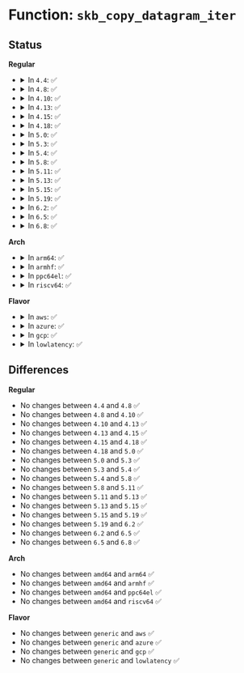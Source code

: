 # Function: <code>skb_copy_datagram_iter</code>

## Status
<b>Regular</b>
<ul>
<li>
<details>
<summary>In <code>4.4</code>: ✅</summary>

```c
int skb_copy_datagram_iter(const struct sk_buff *skb, int offset, struct iov_iter *to, int len);
```

**Collision:** Unique Global

**Inline:** No

**Transformation:** False

**Instances:**

```
In net/core/datagram.c (ffffffff8170d0d0)
Location: net/core/datagram.c:355
Inline: False
Direct callers:
  - drivers/net/tun.c:tun_do_read
  - drivers/net/tun.c:tun_do_read
  - drivers/net/ppp/ppp_generic.c:ppp_read
  - net/core/sock.c:sock_recv_errqueue
  - net/core/datagram.c:skb_copy_datagram_iter
  - net/core/datagram.c:skb_copy_and_csum_datagram_msg
  - net/netlink/af_netlink.c:netlink_recvmsg
  - net/ipv4/ip_sockglue.c:ip_recv_error
  - net/ipv4/tcp.c:tcp_recvmsg
  - net/ipv4/tcp.c:tcp_recvmsg
  - net/ipv4/tcp_input.c:tcp_data_queue
  - net/ipv4/tcp_input.c:tcp_rcv_established
  - net/ipv4/raw.c:raw_recvmsg
  - net/ipv4/udp.c:udp_recvmsg
  - net/ipv4/ping.c:ping_recvmsg
  - net/unix/af_unix.c:unix_stream_read_actor
  - net/unix/af_unix.c:unix_dgram_recvmsg
  - net/ipv6/udp.c:udpv6_recvmsg
  - net/ipv6/raw.c:rawv6_recvmsg
  - net/ipv6/datagram.c:ipv6_recv_rxpmtu
  - net/ipv6/datagram.c:ipv6_recv_error
  - net/packet/af_packet.c:packet_recvmsg
```
**Symbols:**

```
ffffffff8170d0d0-ffffffff8170d347: skb_copy_datagram_iter (STB_GLOBAL)
```
</details>
</li>
<li>
<details>
<summary>In <code>4.8</code>: ✅</summary>

```c
int skb_copy_datagram_iter(const struct sk_buff *skb, int offset, struct iov_iter *to, int len);
```

**Collision:** Unique Global

**Inline:** No

**Transformation:** False

**Instances:**

```
In net/core/datagram.c (ffffffff81774730)
Location: net/core/datagram.c:377
Inline: False
Direct callers:
  - drivers/net/ppp/ppp_generic.c:ppp_read
  - net/core/sock.c:sock_recv_errqueue
  - net/core/datagram.c:skb_copy_and_csum_datagram_msg
  - net/core/datagram.c:skb_copy_datagram_iter
  - net/netlink/af_netlink.c:netlink_recvmsg
  - net/ipv4/ip_sockglue.c:ip_recv_error
  - net/ipv4/tcp.c:tcp_recvmsg
  - net/ipv4/tcp.c:tcp_recvmsg
  - net/ipv4/tcp_input.c:tcp_rcv_established
  - net/ipv4/tcp_input.c:tcp_data_queue
  - net/ipv4/raw.c:raw_recvmsg
  - net/ipv4/udp.c:udp_recvmsg
  - net/ipv4/ping.c:ping_recvmsg
  - net/unix/af_unix.c:unix_stream_read_actor
  - net/unix/af_unix.c:unix_dgram_recvmsg
  - net/ipv6/udp.c:udpv6_recvmsg
  - net/ipv6/raw.c:rawv6_recvmsg
  - net/ipv6/datagram.c:ipv6_recv_rxpmtu
  - net/ipv6/datagram.c:ipv6_recv_error
  - net/packet/af_packet.c:packet_recvmsg
```
**Symbols:**

```
ffffffff81774730-ffffffff81774996: skb_copy_datagram_iter (STB_GLOBAL)
```
</details>
</li>
<li>
<details>
<summary>In <code>4.10</code>: ✅</summary>

```c
int skb_copy_datagram_iter(const struct sk_buff *skb, int offset, struct iov_iter *to, int len);
```

**Collision:** Unique Global

**Inline:** No

**Transformation:** False

**Instances:**

```
In net/core/datagram.c (ffffffff817a1a30)
Location: net/core/datagram.c:397
Inline: False
Direct callers:
  - drivers/net/ppp/ppp_generic.c:ppp_read
  - net/core/sock.c:sock_recv_errqueue
  - net/core/datagram.c:skb_copy_and_csum_datagram_msg
  - net/core/datagram.c:skb_copy_datagram_iter
  - net/netlink/af_netlink.c:netlink_recvmsg
  - net/ipv4/ip_sockglue.c:ip_recv_error
  - net/ipv4/tcp.c:tcp_recvmsg
  - net/ipv4/tcp.c:tcp_recvmsg
  - net/ipv4/tcp_input.c:tcp_rcv_established
  - net/ipv4/tcp_input.c:tcp_data_queue
  - net/ipv4/raw.c:raw_recvmsg
  - net/ipv4/udp.c:udp_recvmsg
  - net/ipv4/ping.c:ping_recvmsg
  - net/unix/af_unix.c:unix_stream_read_actor
  - net/unix/af_unix.c:unix_dgram_recvmsg
  - net/ipv6/udp.c:udpv6_recvmsg
  - net/ipv6/raw.c:rawv6_recvmsg
  - net/ipv6/datagram.c:ipv6_recv_rxpmtu
  - net/ipv6/datagram.c:ipv6_recv_error
  - net/packet/af_packet.c:packet_recvmsg
```
**Symbols:**

```
ffffffff817a1a30-ffffffff817a1c96: skb_copy_datagram_iter (STB_GLOBAL)
```
</details>
</li>
<li>
<details>
<summary>In <code>4.13</code>: ✅</summary>

```c
int skb_copy_datagram_iter(const struct sk_buff *skb, int offset, struct iov_iter *to, int len);
```

**Collision:** Unique Global

**Inline:** No

**Transformation:** False

**Instances:**

```
In net/core/datagram.c (ffffffff817bf670)
Location: net/core/datagram.c:419
Inline: False
Direct callers:
  - drivers/net/ppp/ppp_generic.c:ppp_read
  - net/core/sock.c:sock_recv_errqueue
  - net/core/datagram.c:skb_copy_and_csum_datagram_msg
  - net/core/datagram.c:skb_copy_datagram_iter
  - net/core/datagram.c:skb_copy_datagram_iter
  - net/netlink/af_netlink.c:netlink_recvmsg
  - net/ipv4/ip_sockglue.c:ip_recv_error
  - net/ipv4/tcp.c:tcp_recvmsg
  - net/ipv4/tcp.c:tcp_recvmsg
  - net/ipv4/tcp_input.c:tcp_rcv_established
  - net/ipv4/tcp_input.c:tcp_data_queue
  - net/ipv4/raw.c:raw_recvmsg
  - net/ipv4/udp.c:udp_recvmsg
  - net/ipv4/ping.c:ping_recvmsg
  - net/unix/af_unix.c:unix_stream_read_actor
  - net/unix/af_unix.c:unix_dgram_recvmsg
  - net/ipv6/udp.c:udpv6_recvmsg
  - net/ipv6/raw.c:rawv6_recvmsg
  - net/ipv6/datagram.c:ipv6_recv_rxpmtu
  - net/ipv6/datagram.c:ipv6_recv_error
  - net/packet/af_packet.c:packet_recvmsg
```
**Symbols:**

```
ffffffff817bf670-ffffffff817bf8fa: skb_copy_datagram_iter (STB_GLOBAL)
```
</details>
</li>
<li>
<details>
<summary>In <code>4.15</code>: ✅</summary>

```c
int skb_copy_datagram_iter(const struct sk_buff *skb, int offset, struct iov_iter *to, int len);
```

**Collision:** Unique Global

**Inline:** No

**Transformation:** False

**Instances:**

```
In net/core/datagram.c (ffffffff81839000)
Location: net/core/datagram.c:420
Inline: False
Direct callers:
  - drivers/net/ppp/ppp_generic.c:ppp_read
  - net/core/sock.c:sock_recv_errqueue
  - net/core/datagram.c:skb_copy_and_csum_datagram_msg
  - net/core/datagram.c:skb_copy_datagram_iter
  - net/core/datagram.c:skb_copy_datagram_iter
  - net/netlink/af_netlink.c:netlink_recvmsg
  - net/ipv4/ip_sockglue.c:ip_recv_error
  - net/ipv4/tcp.c:tcp_recvmsg
  - net/ipv4/tcp.c:tcp_recvmsg
  - net/ipv4/tcp.c:tcp_recvmsg
  - net/ipv4/raw.c:raw_recvmsg
  - net/ipv4/udp.c:udp_recvmsg
  - net/ipv4/ping.c:ping_recvmsg
  - net/unix/af_unix.c:unix_stream_read_actor
  - net/unix/af_unix.c:unix_dgram_recvmsg
  - net/ipv6/udp.c:udpv6_recvmsg
  - net/ipv6/raw.c:rawv6_recvmsg
  - net/ipv6/datagram.c:ipv6_recv_rxpmtu
  - net/ipv6/datagram.c:ipv6_recv_error
  - net/packet/af_packet.c:packet_recvmsg
```
**Symbols:**

```
ffffffff81839000-ffffffff8183928d: skb_copy_datagram_iter (STB_GLOBAL)
```
</details>
</li>
<li>
<details>
<summary>In <code>4.18</code>: ✅</summary>

```c
int skb_copy_datagram_iter(const struct sk_buff *skb, int offset, struct iov_iter *to, int len);
```

**Collision:** Unique Global

**Inline:** No

**Transformation:** False

**Instances:**

```
In net/core/datagram.c (ffffffff81883740)
Location: net/core/datagram.c:418
Inline: False
Direct callers:
  - drivers/net/tun.c:tun_do_read
  - drivers/net/tun.c:tun_do_read
  - drivers/net/ppp/ppp_generic.c:ppp_read
  - net/core/sock.c:sock_recv_errqueue
  - net/core/datagram.c:skb_copy_and_csum_datagram_msg
  - net/core/datagram.c:skb_copy_datagram_iter
  - net/core/datagram.c:skb_copy_datagram_iter
  - net/netlink/af_netlink.c:netlink_recvmsg
  - net/ipv4/ip_sockglue.c:ip_recv_error
  - net/ipv4/tcp.c:tcp_recvmsg
  - net/ipv4/tcp.c:tcp_recvmsg
  - net/ipv4/tcp.c:tcp_recvmsg
  - net/ipv4/raw.c:raw_recvmsg
  - net/ipv4/udp.c:udp_recvmsg
  - net/ipv4/ping.c:ping_recvmsg
  - net/unix/af_unix.c:unix_stream_read_actor
  - net/unix/af_unix.c:unix_dgram_recvmsg
  - net/ipv6/udp.c:udpv6_recvmsg
  - net/ipv6/raw.c:rawv6_recvmsg
  - net/ipv6/datagram.c:ipv6_recv_rxpmtu
  - net/ipv6/datagram.c:ipv6_recv_error
  - net/packet/af_packet.c:packet_recvmsg
```
**Symbols:**

```
ffffffff81883740-ffffffff818839b4: skb_copy_datagram_iter (STB_GLOBAL)
```
</details>
</li>
<li>
<details>
<summary>In <code>5.0</code>: ✅</summary>

```c
int skb_copy_datagram_iter(const struct sk_buff *skb, int offset, struct iov_iter *to, int len);
```

**Collision:** Unique Global

**Inline:** No

**Transformation:** False

**Instances:**

```
In net/core/datagram.c (ffffffff818a5000)
Location: net/core/datagram.c:526
Inline: False
Direct callers:
  - drivers/net/tun.c:tun_do_read
  - drivers/net/tun.c:tun_do_read
  - drivers/net/ppp/ppp_generic.c:ppp_read
  - net/core/sock.c:sock_recv_errqueue
  - net/core/datagram.c:skb_copy_and_csum_datagram_msg
  - net/netlink/af_netlink.c:netlink_recvmsg
  - net/ipv4/ip_sockglue.c:ip_recv_error
  - net/ipv4/tcp.c:tcp_recvmsg
  - net/ipv4/tcp.c:tcp_recvmsg
  - net/ipv4/tcp.c:tcp_recvmsg
  - net/ipv4/raw.c:raw_recvmsg
  - net/ipv4/udp.c:udp_recvmsg
  - net/ipv4/ping.c:ping_recvmsg
  - net/unix/af_unix.c:unix_stream_read_actor
  - net/unix/af_unix.c:unix_dgram_recvmsg
  - net/ipv6/udp.c:udpv6_recvmsg
  - net/ipv6/raw.c:rawv6_recvmsg
  - net/ipv6/datagram.c:ipv6_recv_rxpmtu
  - net/ipv6/datagram.c:ipv6_recv_error
  - net/packet/af_packet.c:packet_recvmsg
```
**Symbols:**

```
ffffffff818a5000-ffffffff818a508e: skb_copy_datagram_iter (STB_GLOBAL)
```
</details>
</li>
<li>
<details>
<summary>In <code>5.3</code>: ✅</summary>

```c
int skb_copy_datagram_iter(const struct sk_buff *skb, int offset, struct iov_iter *to, int len);
```

**Collision:** Unique Global

**Inline:** No

**Transformation:** False

**Instances:**

```
In net/core/datagram.c (ffffffff818ef740)
Location: net/core/datagram.c:525
Inline: False
Direct callers:
  - drivers/net/tun.c:tun_do_read
  - drivers/net/tun.c:tun_do_read
  - drivers/net/ppp/ppp_generic.c:ppp_read
  - net/core/sock.c:sock_recv_errqueue
  - net/core/datagram.c:skb_copy_and_csum_datagram_msg
  - net/netlink/af_netlink.c:netlink_recvmsg
  - net/ipv4/ip_sockglue.c:ip_recv_error
  - net/ipv4/tcp.c:tcp_recvmsg
  - net/ipv4/tcp.c:tcp_recvmsg
  - net/ipv4/tcp.c:tcp_recvmsg
  - net/ipv4/raw.c:raw_recvmsg
  - net/ipv4/udp.c:udp_recvmsg
  - net/ipv4/ping.c:ping_recvmsg
  - net/unix/af_unix.c:unix_stream_read_actor
  - net/unix/af_unix.c:unix_dgram_recvmsg
  - net/ipv6/udp.c:udpv6_recvmsg
  - net/ipv6/raw.c:rawv6_recvmsg
  - net/ipv6/datagram.c:ipv6_recv_rxpmtu
  - net/ipv6/datagram.c:ipv6_recv_error
  - net/packet/af_packet.c:packet_recvmsg
```
**Symbols:**

```
ffffffff818ef740-ffffffff818ef7ce: skb_copy_datagram_iter (STB_GLOBAL)
```
</details>
</li>
<li>
<details>
<summary>In <code>5.4</code>: ✅</summary>

```c
int skb_copy_datagram_iter(const struct sk_buff *skb, int offset, struct iov_iter *to, int len);
```

**Collision:** Unique Global

**Inline:** No

**Transformation:** False

**Instances:**

```
In net/core/datagram.c (ffffffff819216f0)
Location: net/core/datagram.c:525
Inline: False
Direct callers:
  - drivers/net/tun.c:tun_do_read
  - drivers/net/tun.c:tun_do_read
  - drivers/net/ppp/ppp_generic.c:ppp_read
  - net/core/sock.c:sock_recv_errqueue
  - net/core/datagram.c:skb_copy_and_csum_datagram_msg
  - net/netlink/af_netlink.c:netlink_recvmsg
  - net/ipv4/ip_sockglue.c:ip_recv_error
  - net/ipv4/tcp.c:tcp_recvmsg
  - net/ipv4/tcp.c:tcp_recvmsg
  - net/ipv4/tcp.c:tcp_recvmsg
  - net/ipv4/raw.c:raw_recvmsg
  - net/ipv4/udp.c:udp_recvmsg
  - net/ipv4/ping.c:ping_recvmsg
  - net/unix/af_unix.c:unix_stream_read_actor
  - net/unix/af_unix.c:unix_dgram_recvmsg
  - net/ipv6/udp.c:udpv6_recvmsg
  - net/ipv6/raw.c:rawv6_recvmsg
  - net/ipv6/datagram.c:ipv6_recv_rxpmtu
  - net/ipv6/datagram.c:ipv6_recv_error
  - net/packet/af_packet.c:packet_recvmsg
```
**Symbols:**

```
ffffffff819216f0-ffffffff8192177e: skb_copy_datagram_iter (STB_GLOBAL)
```
</details>
</li>
<li>
<details>
<summary>In <code>5.8</code>: ✅</summary>

```c
int skb_copy_datagram_iter(const struct sk_buff *skb, int offset, struct iov_iter *to, int len);
```

**Collision:** Unique Global

**Inline:** No

**Transformation:** False

**Instances:**

```
In net/core/datagram.c (ffffffff819f58c0)
Location: net/core/datagram.c:529
Inline: False
Direct callers:
  - drivers/net/ppp/ppp_generic.c:ppp_read
  - net/core/sock.c:sock_recv_errqueue
  - net/core/datagram.c:skb_copy_and_csum_datagram_msg
  - net/netlink/af_netlink.c:netlink_recvmsg
  - net/ipv4/ip_sockglue.c:ip_recv_error
  - net/ipv4/tcp.c:tcp_recvmsg
  - net/ipv4/raw.c:raw_recvmsg
  - net/ipv4/udp.c:udp_recvmsg
  - net/ipv4/ping.c:ping_recvmsg
  - net/xfrm/espintcp.c:espintcp_recvmsg
  - net/unix/af_unix.c:unix_stream_read_actor
  - net/unix/af_unix.c:unix_dgram_recvmsg
  - net/ipv6/udp.c:udpv6_recvmsg
  - net/ipv6/raw.c:rawv6_recvmsg
  - net/ipv6/datagram.c:ipv6_recv_rxpmtu
  - net/ipv6/datagram.c:ipv6_recv_error
  - net/packet/af_packet.c:packet_recvmsg
  - net/mptcp/protocol.c:__mptcp_recvmsg_mskq
```
**Symbols:**

```
ffffffff819f58c0-ffffffff819f594e: skb_copy_datagram_iter (STB_GLOBAL)
```
</details>
</li>
<li>
<details>
<summary>In <code>5.11</code>: ✅</summary>

```c
int skb_copy_datagram_iter(const struct sk_buff *skb, int offset, struct iov_iter *to, int len);
```

**Collision:** Unique Global

**Inline:** No

**Transformation:** False

**Instances:**

```
In net/core/datagram.c (ffffffff819f5380)
Location: net/core/datagram.c:529
Inline: False
Direct callers:
  - drivers/net/ppp/ppp_generic.c:ppp_read
  - net/core/sock.c:sock_recv_errqueue
  - net/core/datagram.c:skb_copy_and_csum_datagram_msg
  - net/netlink/af_netlink.c:netlink_recvmsg
  - net/ipv4/ip_sockglue.c:ip_recv_error
  - net/ipv4/tcp.c:tcp_recvmsg_locked
  - net/ipv4/tcp.c:tcp_zerocopy_receive
  - net/ipv4/raw.c:raw_recvmsg
  - net/ipv4/udp.c:udp_recvmsg
  - net/ipv4/ping.c:ping_recvmsg
  - net/xfrm/espintcp.c:espintcp_recvmsg
  - net/unix/af_unix.c:unix_stream_read_actor
  - net/unix/af_unix.c:unix_dgram_recvmsg
  - net/ipv6/udp.c:udpv6_recvmsg
  - net/ipv6/raw.c:rawv6_recvmsg
  - net/ipv6/datagram.c:ipv6_recv_rxpmtu
  - net/ipv6/datagram.c:ipv6_recv_error
  - net/packet/af_packet.c:packet_recvmsg
  - net/mptcp/protocol.c:__mptcp_recvmsg_mskq
```
**Symbols:**

```
ffffffff819f5380-ffffffff819f53fc: skb_copy_datagram_iter (STB_GLOBAL)
```
</details>
</li>
<li>
<details>
<summary>In <code>5.13</code>: ✅</summary>

```c
int skb_copy_datagram_iter(const struct sk_buff *skb, int offset, struct iov_iter *to, int len);
```

**Collision:** Unique Global

**Inline:** No

**Transformation:** False

**Instances:**

```
In net/core/datagram.c (ffffffff819db520)
Location: net/core/datagram.c:529
Inline: False
Direct callers:
  - drivers/net/ppp/ppp_generic.c:ppp_read
  - net/core/sock.c:sock_recv_errqueue
  - net/core/datagram.c:skb_copy_and_csum_datagram_msg
  - net/netlink/af_netlink.c:netlink_recvmsg
  - net/ipv4/ip_sockglue.c:ip_recv_error
  - net/ipv4/tcp.c:tcp_recvmsg_locked
  - net/ipv4/tcp.c:tcp_recvmsg_locked
  - net/ipv4/tcp.c:tcp_recvmsg_locked
  - net/ipv4/tcp.c:tcp_zerocopy_receive
  - net/ipv4/raw.c:raw_recvmsg
  - net/ipv4/udp.c:udp_recvmsg
  - net/ipv4/ping.c:ping_recvmsg
  - net/xfrm/espintcp.c:espintcp_recvmsg
  - net/unix/af_unix.c:unix_stream_read_actor
  - net/unix/af_unix.c:unix_dgram_recvmsg
  - net/ipv6/udp.c:udpv6_recvmsg
  - net/ipv6/raw.c:rawv6_recvmsg
  - net/ipv6/datagram.c:ipv6_recv_rxpmtu
  - net/ipv6/datagram.c:ipv6_recv_error
  - net/packet/af_packet.c:packet_recvmsg
  - net/mptcp/protocol.c:mptcp_recvmsg
```
**Symbols:**

```
ffffffff819db520-ffffffff819db59c: skb_copy_datagram_iter (STB_GLOBAL)
```
</details>
</li>
<li>
<details>
<summary>In <code>5.15</code>: ✅</summary>

```c
int skb_copy_datagram_iter(const struct sk_buff *skb, int offset, struct iov_iter *to, int len);
```

**Collision:** Unique Global

**Inline:** No

**Transformation:** False

**Instances:**

```
In net/core/datagram.c (ffffffff81a8aba0)
Location: net/core/datagram.c:529
Inline: False
Direct callers:
  - drivers/net/ppp/ppp_generic.c:ppp_read
  - net/core/sock.c:sock_recv_errqueue
  - net/core/datagram.c:skb_copy_and_csum_datagram_msg
  - net/netlink/af_netlink.c:netlink_recvmsg
  - net/ipv4/ip_sockglue.c:ip_recv_error
  - net/ipv4/tcp.c:tcp_recvmsg_locked
  - net/ipv4/tcp.c:tcp_recvmsg_locked
  - net/ipv4/tcp.c:tcp_recvmsg_locked
  - net/ipv4/tcp.c:tcp_zerocopy_receive
  - net/ipv4/raw.c:raw_recvmsg
  - net/ipv4/udp.c:udp_recvmsg
  - net/ipv4/ping.c:ping_recvmsg
  - net/xfrm/espintcp.c:espintcp_recvmsg
  - net/unix/af_unix.c:unix_stream_read_actor
  - net/unix/af_unix.c:__unix_dgram_recvmsg
  - net/ipv6/udp.c:udpv6_recvmsg
  - net/ipv6/raw.c:rawv6_recvmsg
  - net/ipv6/datagram.c:ipv6_recv_rxpmtu
  - net/ipv6/datagram.c:ipv6_recv_error
  - net/packet/af_packet.c:packet_recvmsg
  - net/mptcp/protocol.c:mptcp_recvmsg
```
**Symbols:**

```
ffffffff81a8aba0-ffffffff81a8ac19: skb_copy_datagram_iter (STB_GLOBAL)
```
</details>
</li>
<li>
<details>
<summary>In <code>5.19</code>: ✅</summary>

```c
int skb_copy_datagram_iter(const struct sk_buff *skb, int offset, struct iov_iter *to, int len);
```

**Collision:** Unique Global

**Inline:** No

**Transformation:** False

**Instances:**

```
In net/core/datagram.c (ffffffff81c001c0)
Location: net/core/datagram.c:526
Inline: False
Direct callers:
  - drivers/net/ppp/ppp_generic.c:ppp_read
  - net/core/sock.c:sock_recv_errqueue
  - net/core/datagram.c:skb_copy_and_csum_datagram_msg
  - net/netlink/af_netlink.c:netlink_recvmsg
  - net/ipv4/ip_sockglue.c:ip_recv_error
  - net/ipv4/tcp.c:tcp_recvmsg_locked
  - net/ipv4/tcp.c:tcp_recvmsg_locked
  - net/ipv4/tcp.c:tcp_recvmsg_locked
  - net/ipv4/tcp.c:tcp_zerocopy_receive
  - net/ipv4/raw.c:raw_recvmsg
  - net/ipv4/udp.c:udp_recvmsg
  - net/ipv4/ping.c:ping_recvmsg
  - net/xfrm/espintcp.c:espintcp_recvmsg
  - net/unix/af_unix.c:unix_stream_read_actor
  - net/unix/af_unix.c:__unix_dgram_recvmsg
  - net/ipv6/udp.c:udpv6_recvmsg
  - net/ipv6/raw.c:rawv6_recvmsg
  - net/ipv6/datagram.c:ipv6_recv_rxpmtu
  - net/ipv6/datagram.c:ipv6_recv_error
  - net/packet/af_packet.c:packet_recvmsg
  - net/mptcp/protocol.c:mptcp_recvmsg
  - net/mctp/af_mctp.c:mctp_recvmsg
```
**Symbols:**

```
ffffffff81c001c0-ffffffff81c00261: skb_copy_datagram_iter (STB_GLOBAL)
```
</details>
</li>
<li>
<details>
<summary>In <code>6.2</code>: ✅</summary>

```c
int skb_copy_datagram_iter(const struct sk_buff *skb, int offset, struct iov_iter *to, int len);
```

**Collision:** Unique Global

**Inline:** No

**Transformation:** False

**Instances:**

```
In net/core/datagram.c (ffffffff81daf5d0)
Location: net/core/datagram.c:523
Inline: False
Direct callers:
  - drivers/net/ppp/ppp_generic.c:ppp_read
  - net/core/sock.c:sock_recv_errqueue
  - net/core/datagram.c:skb_copy_and_csum_datagram_msg
  - net/netlink/af_netlink.c:netlink_recvmsg
  - net/ipv4/ip_sockglue.c:ip_recv_error
  - net/ipv4/tcp.c:tcp_recvmsg_locked
  - net/ipv4/tcp.c:tcp_recvmsg_locked
  - net/ipv4/tcp.c:tcp_recvmsg_locked
  - net/ipv4/tcp.c:tcp_zerocopy_receive
  - net/ipv4/raw.c:raw_recvmsg
  - net/ipv4/udp.c:udp_recvmsg
  - net/ipv4/ping.c:ping_recvmsg
  - net/xfrm/espintcp.c:espintcp_recvmsg
  - net/unix/af_unix.c:unix_stream_read_actor
  - net/unix/af_unix.c:__unix_dgram_recvmsg
  - net/ipv6/udp.c:udpv6_recvmsg
  - net/ipv6/raw.c:rawv6_recvmsg
  - net/ipv6/datagram.c:ipv6_recv_rxpmtu
  - net/ipv6/datagram.c:ipv6_recv_error
  - net/packet/af_packet.c:packet_recvmsg
  - net/mptcp/protocol.c:mptcp_recvmsg
  - net/mctp/af_mctp.c:mctp_recvmsg
```
**Symbols:**

```
ffffffff81daf5d0-ffffffff81daf671: skb_copy_datagram_iter (STB_GLOBAL)
```
</details>
</li>
<li>
<details>
<summary>In <code>6.5</code>: ✅</summary>

```c
int skb_copy_datagram_iter(const struct sk_buff *skb, int offset, struct iov_iter *to, int len);
```

**Collision:** Unique Global

**Inline:** No

**Transformation:** False

**Instances:**

```
In net/core/datagram.c (ffffffff81e1f810)
Location: net/core/datagram.c:523
Inline: False
Direct callers:
  - drivers/net/ppp/ppp_generic.c:ppp_read
  - net/core/sock.c:sock_recv_errqueue
  - net/core/datagram.c:skb_copy_and_csum_datagram_msg
  - net/netlink/af_netlink.c:netlink_recvmsg
  - net/ipv4/ip_sockglue.c:ip_recv_error
  - net/ipv4/tcp.c:tcp_recvmsg_locked
  - net/ipv4/tcp.c:tcp_recvmsg_locked
  - net/ipv4/tcp.c:tcp_recvmsg_locked
  - net/ipv4/tcp.c:tcp_zerocopy_receive
  - net/ipv4/raw.c:raw_recvmsg
  - net/ipv4/udp.c:udp_recvmsg
  - net/ipv4/ping.c:ping_recvmsg
  - net/xfrm/espintcp.c:espintcp_recvmsg
  - net/unix/af_unix.c:unix_stream_read_actor
  - net/unix/af_unix.c:__unix_dgram_recvmsg
  - net/ipv6/udp.c:udpv6_recvmsg
  - net/ipv6/raw.c:rawv6_recvmsg
  - net/ipv6/datagram.c:ipv6_recv_rxpmtu
  - net/ipv6/datagram.c:ipv6_recv_error
  - net/packet/af_packet.c:packet_recvmsg
  - net/mptcp/protocol.c:mptcp_recvmsg
  - net/mctp/af_mctp.c:mctp_recvmsg
```
**Symbols:**

```
ffffffff81e1f810-ffffffff81e1f8b1: skb_copy_datagram_iter (STB_GLOBAL)
```
</details>
</li>
<li>
<details>
<summary>In <code>6.8</code>: ✅</summary>

```c
int skb_copy_datagram_iter(const struct sk_buff *skb, int offset, struct iov_iter *to, int len);
```

**Collision:** Unique Global

**Inline:** No

**Transformation:** False

**Instances:**

```
In net/core/datagram.c (ffffffff81edcec0)
Location: net/core/datagram.c:542
Inline: False
Direct callers:
  - drivers/net/ppp/ppp_generic.c:ppp_read
  - net/core/sock.c:sock_recv_errqueue
  - net/core/datagram.c:skb_copy_and_csum_datagram_msg
  - net/netlink/af_netlink.c:netlink_recvmsg
  - net/ipv4/ip_sockglue.c:ip_recv_error
  - net/ipv4/tcp.c:tcp_recvmsg_locked
  - net/ipv4/tcp.c:tcp_recvmsg_locked
  - net/ipv4/tcp.c:tcp_recvmsg_locked
  - net/ipv4/tcp.c:tcp_zerocopy_receive
  - net/ipv4/raw.c:raw_recvmsg
  - net/ipv4/udp.c:udp_recvmsg
  - net/ipv4/ping.c:ping_recvmsg
  - net/xfrm/espintcp.c:espintcp_recvmsg
  - net/unix/af_unix.c:unix_stream_read_actor
  - net/unix/af_unix.c:__unix_dgram_recvmsg
  - net/ipv6/udp.c:udpv6_recvmsg
  - net/ipv6/raw.c:rawv6_recvmsg
  - net/ipv6/datagram.c:ipv6_recv_rxpmtu
  - net/ipv6/datagram.c:ipv6_recv_error
  - net/packet/af_packet.c:packet_recvmsg
  - net/mptcp/protocol.c:mptcp_recvmsg
  - net/mctp/af_mctp.c:mctp_recvmsg
```
**Symbols:**

```
ffffffff81edcec0-ffffffff81edcf61: skb_copy_datagram_iter (STB_GLOBAL)
```
</details>
</li>
</ul>
<b>Arch</b>
<ul>
<li>
<details>
<summary>In <code>arm64</code>: ✅</summary>

```c
int skb_copy_datagram_iter(const struct sk_buff *skb, int offset, struct iov_iter *to, int len);
```

**Collision:** Unique Global

**Inline:** No

**Transformation:** False

**Instances:**

```
In net/core/datagram.c (ffff800010bbbd80)
Location: net/core/datagram.c:525
Inline: False
Direct callers:
  - drivers/net/tun.c:tun_do_read
  - drivers/net/tun.c:tun_do_read
  - drivers/net/ppp/ppp_generic.c:ppp_read
  - net/core/sock.c:sock_recv_errqueue
  - net/core/sock.c:sock_recv_errqueue
  - net/core/datagram.c:skb_copy_and_csum_datagram_msg
  - net/netlink/af_netlink.c:netlink_recvmsg
  - net/ipv4/ip_sockglue.c:ip_recv_error
  - net/ipv4/tcp.c:tcp_recvmsg
  - net/ipv4/tcp.c:tcp_recvmsg
  - net/ipv4/tcp.c:tcp_recvmsg
  - net/ipv4/raw.c:raw_recvmsg
  - net/ipv4/udp.c:udp_recvmsg
  - net/ipv4/ping.c:ping_recvmsg
  - net/unix/af_unix.c:unix_stream_read_actor
  - net/unix/af_unix.c:unix_dgram_recvmsg
  - net/unix/af_unix.c:unix_dgram_recvmsg
  - net/ipv6/udp.c:udpv6_recvmsg
  - net/ipv6/raw.c:rawv6_recvmsg
  - net/ipv6/datagram.c:ipv6_recv_rxpmtu
  - net/ipv6/datagram.c:ipv6_recv_rxpmtu
  - net/ipv6/datagram.c:ipv6_recv_error
  - net/packet/af_packet.c:packet_recvmsg
```
**Symbols:**

```
ffff800010bbbd80-ffff800010bbbe54: skb_copy_datagram_iter (STB_GLOBAL)
```
</details>
</li>
<li>
<details>
<summary>In <code>armhf</code>: ✅</summary>

```c
int skb_copy_datagram_iter(const struct sk_buff *skb, int offset, struct iov_iter *to, int len);
```

**Collision:** Unique Global

**Inline:** No

**Transformation:** False

**Instances:**

```
In net/core/datagram.c (c0cd8138)
Location: net/core/datagram.c:525
Inline: False
Direct callers:
  - drivers/net/tun.c:tun_do_read
  - drivers/net/tun.c:tun_do_read
  - drivers/net/ppp/ppp_generic.c:ppp_read
  - net/core/sock.c:sock_recv_errqueue
  - net/core/datagram.c:skb_copy_and_csum_datagram_msg
  - net/netlink/af_netlink.c:netlink_recvmsg
  - net/ipv4/ip_sockglue.c:ip_recv_error
  - net/ipv4/tcp.c:tcp_recvmsg
  - net/ipv4/tcp.c:tcp_recvmsg
  - net/ipv4/tcp.c:tcp_recvmsg
  - net/ipv4/raw.c:raw_recvmsg
  - net/ipv4/udp.c:udp_recvmsg
  - net/ipv4/ping.c:ping_recvmsg
  - net/unix/af_unix.c:unix_stream_read_actor
  - net/unix/af_unix.c:unix_dgram_recvmsg
  - net/ipv6/udp.c:udpv6_recvmsg
  - net/ipv6/raw.c:rawv6_recvmsg
  - net/ipv6/raw.c:rawv6_recvmsg
  - net/ipv6/datagram.c:ipv6_recv_rxpmtu
  - net/ipv6/datagram.c:ipv6_recv_error
  - net/packet/af_packet.c:packet_recvmsg
```
**Symbols:**

```
c0cd8138-c0cd8210: skb_copy_datagram_iter (STB_GLOBAL)
```
</details>
</li>
<li>
<details>
<summary>In <code>ppc64el</code>: ✅</summary>

```c
int skb_copy_datagram_iter(const struct sk_buff *skb, int offset, struct iov_iter *to, int len);
```

**Collision:** Unique Global

**Inline:** No

**Transformation:** False

**Instances:**

```
In net/core/datagram.c (c000000000c94d70)
Location: net/core/datagram.c:525
Inline: False
Direct callers:
  - drivers/net/tun.c:tun_do_read
  - drivers/net/tun.c:tun_do_read
  - drivers/net/ppp/ppp_generic.c:ppp_read
  - net/core/sock.c:sock_recv_errqueue
  - net/core/sock.c:sock_recv_errqueue
  - net/core/datagram.c:skb_copy_and_csum_datagram_msg
  - net/netlink/af_netlink.c:netlink_recvmsg
  - net/ipv4/ip_sockglue.c:ip_recv_error
  - net/ipv4/tcp.c:tcp_recvmsg
  - net/ipv4/tcp.c:tcp_recvmsg
  - net/ipv4/tcp.c:tcp_recvmsg
  - net/ipv4/raw.c:raw_recvmsg
  - net/ipv4/udp.c:udp_recvmsg
  - net/ipv4/ping.c:ping_recvmsg
  - net/unix/af_unix.c:unix_stream_read_actor
  - net/unix/af_unix.c:unix_dgram_recvmsg
  - net/unix/af_unix.c:unix_dgram_recvmsg
  - net/unix/af_unix.c:unix_dgram_recvmsg
  - net/ipv6/udp.c:udpv6_recvmsg
  - net/ipv6/raw.c:rawv6_recvmsg
  - net/ipv6/datagram.c:ipv6_recv_rxpmtu
  - net/ipv6/datagram.c:ipv6_recv_rxpmtu
  - net/ipv6/datagram.c:ipv6_recv_error
  - net/packet/af_packet.c:packet_recvmsg
```
**Symbols:**

```
c000000000c94d70-c000000000c94e9c: skb_copy_datagram_iter (STB_GLOBAL)
```
</details>
</li>
<li>
<details>
<summary>In <code>riscv64</code>: ✅</summary>

```c
int skb_copy_datagram_iter(const struct sk_buff *skb, int offset, struct iov_iter *to, int len);
```

**Collision:** Unique Global

**Inline:** No

**Transformation:** False

**Instances:**

```
In net/core/datagram.c (ffffffe00074abb2)
Location: net/core/datagram.c:525
Inline: False
Direct callers:
  - drivers/net/tun.c:tun_do_read
  - drivers/net/tun.c:tun_do_read
  - drivers/net/ppp/ppp_generic.c:ppp_read
  - net/core/sock.c:sock_recv_errqueue
  - net/core/sock.c:sock_recv_errqueue
  - net/core/datagram.c:skb_copy_and_csum_datagram_msg
  - net/netlink/af_netlink.c:netlink_recvmsg
  - net/ipv4/ip_sockglue.c:ip_recv_error
  - net/ipv4/tcp.c:tcp_recvmsg
  - net/ipv4/tcp.c:tcp_recvmsg
  - net/ipv4/tcp.c:tcp_recvmsg
  - net/ipv4/raw.c:raw_recvmsg
  - net/ipv4/udp.c:udp_recvmsg
  - net/ipv4/ping.c:ping_recvmsg
  - net/unix/af_unix.c:unix_stream_read_actor
  - net/unix/af_unix.c:unix_dgram_recvmsg
  - net/unix/af_unix.c:unix_dgram_recvmsg
  - net/unix/af_unix.c:unix_dgram_recvmsg
  - net/ipv6/udp.c:udpv6_recvmsg
  - net/ipv6/raw.c:rawv6_recvmsg
  - net/ipv6/datagram.c:ipv6_recv_rxpmtu
  - net/ipv6/datagram.c:ipv6_recv_rxpmtu
  - net/ipv6/datagram.c:ipv6_recv_error
  - net/packet/af_packet.c:packet_recvmsg
```
**Symbols:**

```
ffffffe00074abb2-ffffffe00074ac5c: skb_copy_datagram_iter (STB_GLOBAL)
```
</details>
</li>
</ul>
<b>Flavor</b>
<ul>
<li>
<details>
<summary>In <code>aws</code>: ✅</summary>

```c
int skb_copy_datagram_iter(const struct sk_buff *skb, int offset, struct iov_iter *to, int len);
```

**Collision:** Unique Global

**Inline:** No

**Transformation:** False

**Instances:**

```
In net/core/datagram.c (ffffffff818c16f0)
Location: net/core/datagram.c:525
Inline: False
Direct callers:
  - drivers/net/tun.c:tun_do_read
  - drivers/net/tun.c:tun_do_read
  - drivers/net/ppp/ppp_generic.c:ppp_read
  - net/core/sock.c:sock_recv_errqueue
  - net/core/datagram.c:skb_copy_and_csum_datagram_msg
  - net/netlink/af_netlink.c:netlink_recvmsg
  - net/ipv4/ip_sockglue.c:ip_recv_error
  - net/ipv4/tcp.c:tcp_recvmsg
  - net/ipv4/tcp.c:tcp_recvmsg
  - net/ipv4/tcp.c:tcp_recvmsg
  - net/ipv4/raw.c:raw_recvmsg
  - net/ipv4/udp.c:udp_recvmsg
  - net/ipv4/ping.c:ping_recvmsg
  - net/unix/af_unix.c:unix_stream_read_actor
  - net/unix/af_unix.c:unix_dgram_recvmsg
  - net/ipv6/udp.c:udpv6_recvmsg
  - net/ipv6/raw.c:rawv6_recvmsg
  - net/ipv6/datagram.c:ipv6_recv_rxpmtu
  - net/ipv6/datagram.c:ipv6_recv_error
  - net/packet/af_packet.c:packet_recvmsg
```
**Symbols:**

```
ffffffff818c16f0-ffffffff818c177e: skb_copy_datagram_iter (STB_GLOBAL)
```
</details>
</li>
<li>
<details>
<summary>In <code>azure</code>: ✅</summary>

```c
int skb_copy_datagram_iter(const struct sk_buff *skb, int offset, struct iov_iter *to, int len);
```

**Collision:** Unique Global

**Inline:** No

**Transformation:** False

**Instances:**

```
In net/core/datagram.c (ffffffff8187b630)
Location: net/core/datagram.c:525
Inline: False
Direct callers:
  - drivers/net/tun.c:tun_do_read
  - drivers/net/tun.c:tun_do_read
  - drivers/net/ppp/ppp_generic.c:ppp_read
  - net/core/sock.c:sock_recv_errqueue
  - net/core/datagram.c:skb_copy_and_csum_datagram_msg
  - net/netlink/af_netlink.c:netlink_recvmsg
  - net/ipv4/ip_sockglue.c:ip_recv_error
  - net/ipv4/tcp.c:tcp_recvmsg
  - net/ipv4/tcp.c:tcp_recvmsg
  - net/ipv4/tcp.c:tcp_recvmsg
  - net/ipv4/raw.c:raw_recvmsg
  - net/ipv4/udp.c:udp_recvmsg
  - net/ipv4/ping.c:ping_recvmsg
  - net/unix/af_unix.c:unix_stream_read_actor
  - net/unix/af_unix.c:unix_dgram_recvmsg
  - net/ipv6/udp.c:udpv6_recvmsg
  - net/ipv6/raw.c:rawv6_recvmsg
  - net/ipv6/datagram.c:ipv6_recv_rxpmtu
  - net/ipv6/datagram.c:ipv6_recv_error
  - net/packet/af_packet.c:packet_recvmsg
```
**Symbols:**

```
ffffffff8187b630-ffffffff8187b6be: skb_copy_datagram_iter (STB_GLOBAL)
```
</details>
</li>
<li>
<details>
<summary>In <code>gcp</code>: ✅</summary>

```c
int skb_copy_datagram_iter(const struct sk_buff *skb, int offset, struct iov_iter *to, int len);
```

**Collision:** Unique Global

**Inline:** No

**Transformation:** False

**Instances:**

```
In net/core/datagram.c (ffffffff819126f0)
Location: net/core/datagram.c:525
Inline: False
Direct callers:
  - drivers/net/tun.c:tun_do_read
  - drivers/net/tun.c:tun_do_read
  - drivers/net/ppp/ppp_generic.c:ppp_read
  - net/core/sock.c:sock_recv_errqueue
  - net/core/datagram.c:skb_copy_and_csum_datagram_msg
  - net/netlink/af_netlink.c:netlink_recvmsg
  - net/ipv4/ip_sockglue.c:ip_recv_error
  - net/ipv4/tcp.c:tcp_recvmsg
  - net/ipv4/tcp.c:tcp_recvmsg
  - net/ipv4/tcp.c:tcp_recvmsg
  - net/ipv4/raw.c:raw_recvmsg
  - net/ipv4/udp.c:udp_recvmsg
  - net/ipv4/ping.c:ping_recvmsg
  - net/unix/af_unix.c:unix_stream_read_actor
  - net/unix/af_unix.c:unix_dgram_recvmsg
  - net/ipv6/udp.c:udpv6_recvmsg
  - net/ipv6/raw.c:rawv6_recvmsg
  - net/ipv6/datagram.c:ipv6_recv_rxpmtu
  - net/ipv6/datagram.c:ipv6_recv_error
  - net/packet/af_packet.c:packet_recvmsg
```
**Symbols:**

```
ffffffff819126f0-ffffffff8191277e: skb_copy_datagram_iter (STB_GLOBAL)
```
</details>
</li>
<li>
<details>
<summary>In <code>lowlatency</code>: ✅</summary>

```c
int skb_copy_datagram_iter(const struct sk_buff *skb, int offset, struct iov_iter *to, int len);
```

**Collision:** Unique Global

**Inline:** No

**Transformation:** False

**Instances:**

```
In net/core/datagram.c (ffffffff81933850)
Location: net/core/datagram.c:525
Inline: False
Direct callers:
  - drivers/net/tun.c:tun_do_read
  - drivers/net/tun.c:tun_do_read
  - drivers/net/ppp/ppp_generic.c:ppp_read
  - net/core/sock.c:sock_recv_errqueue
  - net/core/datagram.c:skb_copy_and_csum_datagram_msg
  - net/netlink/af_netlink.c:netlink_recvmsg
  - net/ipv4/ip_sockglue.c:ip_recv_error
  - net/ipv4/tcp.c:tcp_recvmsg
  - net/ipv4/tcp.c:tcp_recvmsg
  - net/ipv4/tcp.c:tcp_recvmsg
  - net/ipv4/raw.c:raw_recvmsg
  - net/ipv4/udp.c:udp_recvmsg
  - net/ipv4/ping.c:ping_recvmsg
  - net/unix/af_unix.c:unix_stream_read_actor
  - net/unix/af_unix.c:unix_dgram_recvmsg
  - net/ipv6/udp.c:udpv6_recvmsg
  - net/ipv6/raw.c:rawv6_recvmsg
  - net/ipv6/datagram.c:ipv6_recv_rxpmtu
  - net/ipv6/datagram.c:ipv6_recv_error
  - net/packet/af_packet.c:packet_recvmsg
```
**Symbols:**

```
ffffffff81933850-ffffffff819338f3: skb_copy_datagram_iter (STB_GLOBAL)
```
</details>
</li>
</ul>

## Differences
<b>Regular</b>
<ul>
<li>
No changes between <code>4.4</code> and <code>4.8</code> ✅
</li>
<li>
No changes between <code>4.8</code> and <code>4.10</code> ✅
</li>
<li>
No changes between <code>4.10</code> and <code>4.13</code> ✅
</li>
<li>
No changes between <code>4.13</code> and <code>4.15</code> ✅
</li>
<li>
No changes between <code>4.15</code> and <code>4.18</code> ✅
</li>
<li>
No changes between <code>4.18</code> and <code>5.0</code> ✅
</li>
<li>
No changes between <code>5.0</code> and <code>5.3</code> ✅
</li>
<li>
No changes between <code>5.3</code> and <code>5.4</code> ✅
</li>
<li>
No changes between <code>5.4</code> and <code>5.8</code> ✅
</li>
<li>
No changes between <code>5.8</code> and <code>5.11</code> ✅
</li>
<li>
No changes between <code>5.11</code> and <code>5.13</code> ✅
</li>
<li>
No changes between <code>5.13</code> and <code>5.15</code> ✅
</li>
<li>
No changes between <code>5.15</code> and <code>5.19</code> ✅
</li>
<li>
No changes between <code>5.19</code> and <code>6.2</code> ✅
</li>
<li>
No changes between <code>6.2</code> and <code>6.5</code> ✅
</li>
<li>
No changes between <code>6.5</code> and <code>6.8</code> ✅
</li>
</ul>
<b>Arch</b>
<ul>
<li>
No changes between <code>amd64</code> and <code>arm64</code> ✅
</li>
<li>
No changes between <code>amd64</code> and <code>armhf</code> ✅
</li>
<li>
No changes between <code>amd64</code> and <code>ppc64el</code> ✅
</li>
<li>
No changes between <code>amd64</code> and <code>riscv64</code> ✅
</li>
</ul>
<b>Flavor</b>
<ul>
<li>
No changes between <code>generic</code> and <code>aws</code> ✅
</li>
<li>
No changes between <code>generic</code> and <code>azure</code> ✅
</li>
<li>
No changes between <code>generic</code> and <code>gcp</code> ✅
</li>
<li>
No changes between <code>generic</code> and <code>lowlatency</code> ✅
</li>
</ul>
